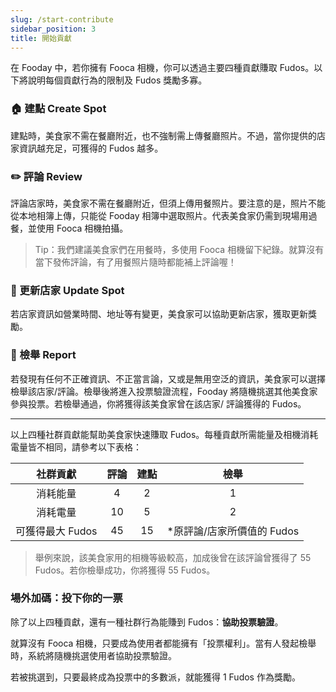 ```yaml
---
slug: /start-contribute
sidebar_position: 3
title: 開始貢獻
---
```


在 Fooday 中，若你擁有 Fooca 相機，你可以透過主要四種貢獻賺取 Fudos。以下將說明每個貢獻行為的限制及 Fudos 獎勵多寡。

### 🏠 建點 Create Spot
建點時，美食家不需在餐廳附近，也不強制需上傳餐廳照片。不過，當你提供的店家資訊越充足，可獲得的 Fudos 越多。  


### ✏️ 評論 Review
評論店家時，美食家不需在餐廳附近，但須上傳用餐照片。要注意的是，照片不能從本地相簿上傳，只能從 Fooday 相簿中選取照片。代表美食家仍需到現場用過餐，並使用 Fooca 相機拍攝。


>Tip：我們建議美食家們在用餐時，多使用 Fooca 相機留下紀錄。就算沒有當下發佈評論，有了用餐照片隨時都能補上評論喔！



### 👷 更新店家 Update Spot
若店家資訊如營業時間、地址等有變更，美食家可以協助更新店家，獲取更新獎勵。  



### 🚨 檢舉 Report
若發現有任何不正確資訊、不正當言論，又或是無用空泛的資訊，美食家可以選擇檢舉該店家/評論。檢舉後將進入投票驗證流程，Fooday 將隨機挑選其他美食家參與投票。若檢舉通過，你將獲得該美食家曾在該店家/ 評論獲得的 Fudos。  

***


  
以上四種社群貢獻能幫助美食家快速賺取 Fudos。每種貢獻所需能量及相機消耗電量皆不相同，請參考以下表格：  



| 社群貢獻        | 評論          | 建點          | 檢舉         |
|:---:        | :---:        |:---:       | :---:       |
| 消耗能量 | 4 | 2 | 1 |
| 消耗電量       | 10       | 5       | 2       |
| 可獲得最大 Fudos         | 45         | 15         | *原評論/店家所價值的 Fudos         |
  


>舉例來說，該美食家用的相機等級較高，加成後曾在該評論曾獲得了 55 Fudos。若你檢舉成功，你將獲得 55 Fudos。

### 場外加碼：投下你的一票
除了以上四種貢獻，還有一種社群行為能賺到 Fudos：**協助投票驗證**。

就算沒有 Fooca 相機，只要成為使用者都能擁有「投票權利」。當有人發起檢舉時，系統將隨機挑選使用者協助投票驗證。

若被挑選到，只要最終成為投票中的多數派，就能獲得 1 Fudos 作為獎勵。